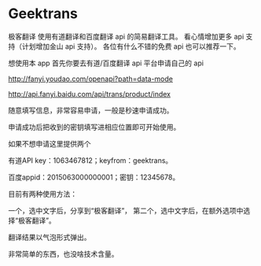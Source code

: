 # Geektrans
极客翻译
使用有道翻译和百度翻译 api 的简易翻译工具。
看心情增加更多 api 支持（计划增加金山 api 支持）。
各位有什么不错的免费 api 也可以推荐一下。

想使用本 app 首先你要去有道/百度翻译 api 平台申请自己的 api

http://fanyi.youdao.com/openapi?path=data-mode

http://api.fanyi.baidu.com/api/trans/product/index

随意填写信息，非常容易申请，一般是秒速申请成功。

申请成功后把收到的密钥填写进相应位置即可开始使用。

如果不想申请这里提供两个

有道API key：1063467812；keyfrom：geektrans。

百度appid：2015063000000001；密钥：12345678。

目前有两种使用方法：

一个，选中文字后，分享到“极客翻译”，
第二个，选中文字后，在额外选项中选择“极客翻译”。

翻译结果以气泡形式弹出。

非常简单的东西，也没啥技术含量。

